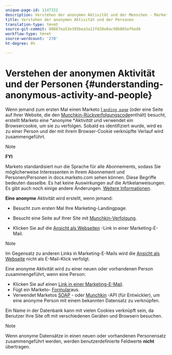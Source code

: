 ```yaml
---
unique-page-id: 1147322
description: Verstehen der anonymen Aktivität und der Menschen - Marketing-Dokumente - Produktdokumentation
title: Verstehen der anonymen Aktivität und der Personen
translation-type: tm+mt
source-git-commit: 00887ea53e395bea3a11fd28e0ac98b085ef6ed8
workflow-type: tm+mt
source-wordcount: '270'
ht-degree: 0%

---
```



# Verstehen der anonymen Aktivität und der Personen {#understanding-anonymous-activity-and-people}

Wenn jemand zum ersten Mal einen Marketo [l `anding page`](http://docs.marketo.com/display/DOCS/Personalizing+Landing+Pages) (oder eine Seite auf Ihrer Website, die den [Munchkin-Rückverfolgungscode](../../../../product-docs/administration/additional-integrations/add-munchkin-tracking-code-to-your-website.md)enthält) besucht, erstellt Marketo eine *anonyme **Aktivität* und verwendet ein Browsercookie, um sie zu verfolgen. Sobald es identifiziert wurde, wird es zu einer Person und der mit ihrem Browser-Cookie verknüpfte Verlauf wird zusammengeführt.

>[!NOTE]
>
>**FYI**
>
>Marketo standardisiert nun die Sprache für alle Abonnements, sodass Sie möglicherweise Interessenten in Ihrem Abonnement und Personen/Personen in docs.marketo.com sehen können. Diese Begriffe bedeuten dasselbe. Es hat keine Auswirkungen auf die Artikelanweisungen. Es gibt auch noch einige andere Änderungen. [Weitere Informationen](http://docs.marketo.com/display/DOCS/Updates+to+Marketo+Terminology).

**Eine anonyme** Aktivität wird erstellt, wenn jemand:

* Besucht zum ersten Mal Ihre Marketing-Landingpage.

* Besucht eine Seite auf Ihrer Site mit [Munchkin-Verfolgung](../../../../product-docs/administration/additional-integrations/add-munchkin-tracking-code-to-your-website.md).

* Klicken Sie auf die [Ansicht als Webseiten](../../../../product-docs/email-marketing/general/functions-in-the-editor/add-a-view-as-web-page-link-to-an-email.md) -Link in einer Marketing-E-Mail.

>[!NOTE]
>
>Im Gegensatz zu anderen Links in Marketing-E-Mails wird die [Ansicht als Webseite](../../../../product-docs/email-marketing/general/functions-in-the-editor/add-a-view-as-web-page-link-to-an-email.md) nicht als E-Mail-Klick verfolgt.

Eine anonyme Aktivität wird zu einer neuen oder vorhandenen Person zusammengeführt, wenn eine Person:

* Klicken Sie auf einen [Link in einer Marketing-E-Mail](../../../../product-docs/email-marketing/general/using-tokens/add-a-system-token-as-a-link-in-an-email.md).
* Fügt ein Marketo- [Formular](../../../../product-docs/demand-generation/forms/form-actions/embed-a-form-on-your-website.md)aus.
* Verwendet Marketos [SOAP](http://docs.marketo.com/pages/viewpage.action?pageid=7509846) - oder [Munchkin](../../../../product-docs/administration/additional-integrations/add-munchkin-tracking-code-to-your-website.md) -API (für Entwickler), um eine anonyme Person mit einem bekannten Datensatz zu verknüpfen.

Ein Name in der Datenbank kann mit vielen Cookies verknüpft sein, da Benutzer Ihre Site oft mit verschiedenen Geräten und Browsern besuchen.

>[!NOTE]
>
>Wenn anonyme Datensätze in einen neuen oder vorhandenen Personensatz zusammengeführt werden, werden benutzerdefinierte Feldwerte **nicht** übertragen.

